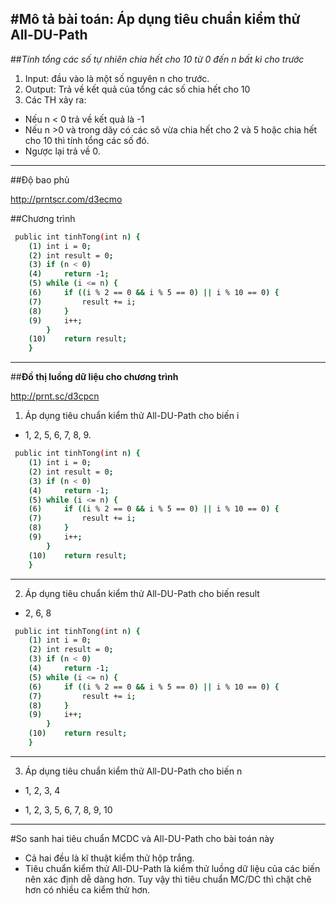 #Mô tả bài toán: Áp dụng tiêu chuẩn kiểm thử All-DU-Path
----
##*Tính tổng các số tự nhiên chia hết cho 10 từ 0 đến n bất kì cho trước*

1. Input: đầu vào là một số nguyên n cho trước.
2. Output: Trả về kết quả của tổng các số chia hết cho 10
3. Các TH xảy ra:

- Nếu n < 0  trả về kết quả là -1
- Nếu n >0 và trong dãy có các sô vừa chia hết cho 2 và 5 hoặc chia hết cho 10 thì tính tổng các số đó.
- Ngược lại trả về 0.

----
##Độ bao phủ

http://prntscr.com/d3ecmo

##Chương trình

```sh
 public int tinhTong(int n) {
	(1)	int i = 0; 
	(2)	int result = 0;
	(3)	if (n < 0)
	(4)		return -1;
	(5)	while (i <= n) {
	(6)		if ((i % 2 == 0 && i % 5 == 0) || i % 10 == 0) {
	(7)			result += i;
	(8)		}
	(9)		i++;
		}
	(10)	return result;
	}
```
----
##**Đồ thị luồng dữ liệu cho chương trình** 

http://prnt.sc/d3cpcn

1. Áp dụng tiêu chuẩn kiểm thử All-DU-Path cho biến i

- 1, 2, 5, 6, 7, 8, 9.

```sh
 public int tinhTong(int n) {
	(1)	int i = 0; 
	(2)	int result = 0;
	(3)	if (n < 0)
	(4)		return -1;
	(5)	while (i <= n) {
	(6)		if ((i % 2 == 0 && i % 5 == 0) || i % 10 == 0) {
	(7)			result += i;
	(8)		}
	(9)		i++;
		}
	(10)	return result;
	}
```
----

2. Áp dụng tiêu chuẩn kiểm thử All-DU-Path cho biến result

- 2, 6, 8

```sh
 public int tinhTong(int n) {
	(1)	int i = 0; 
	(2)	int result = 0;
	(3)	if (n < 0)
	(4)		return -1;
	(5)	while (i <= n) {
	(6)		if ((i % 2 == 0 && i % 5 == 0) || i % 10 == 0) {
	(7)			result += i;
	(8)		}
	(9)		i++;
		}
	(10)	return result;
	}
```
----
3. Áp dụng tiêu chuẩn kiểm thử All-DU-Path cho biến n

- 1, 2, 3, 4

- 1, 2, 3, 5, 6, 7, 8, 9, 10

----

#So sanh hai tiêu chuẩn MCDC và All-DU-Path cho bài toán này 

- Cả hai đều là kĩ thuật kiểm thử hộp trắng.
- Tiêu chuẩn kiểm thử All-DU-Path là kiểm thử luồng dữ liệu của các biến  nên xác định dễ dàng hơn. Tuy vậy thì tiêu chuẩn MC/DC thì chặt chẽ hơn có nhiều ca kiểm thử hơn.



